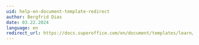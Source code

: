 ```yaml
---
uid: help-en-document-template-redirect
author: Bergfrid Dias
date: 03.22.2024
language: en
redirect_url: https://docs.superoffice.com/en/document/templates/learn/index.html
---
```

